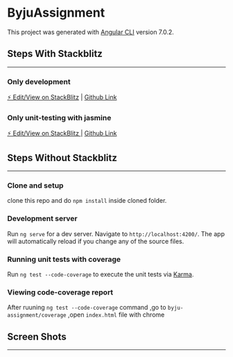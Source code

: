 # ByjuAssignment

This project was generated with [Angular CLI](https://github.com/angular/angular-cli) version 7.0.2.

## Steps With Stackblitz
-------------------------------------------------------------------------------------------------------------------------------------

### Only development

[⚡️ Edit/View on StackBlitz](https://stackblitz.com/edit/byju-assignment)  |  [Github Link](https://github.com/sharanmanish/byju-assignment)

### Only unit-testing with jasmine

[⚡️ Edit/View on StackBlitz ](https://stackblitz.com/edit/byju-assignment-unit-testing)  |   [Github Link](https://github.com/sharanmanish/byju-assignment-unit-testing)


## Steps Without Stackblitz
-------------------------------------------------------------------------------------------------------------------------------------

### Clone and setup

clone this repo and do `npm install` inside cloned folder.

### Development server

Run `ng serve` for a dev server. Navigate to `http://localhost:4200/`. The app will automatically reload if you change any of the source files.

### Running unit tests with coverage

Run `ng test --code-coverage` to execute the unit tests via [Karma](https://karma-runner.github.io).

### Viewing code-coverage report 

After ruuning `ng test --code-coverage` command ,go to `byju-assignment/coverage` ,open `index.html` file with chrome


## Screen Shots

-------------------------------------------------------------------------------------------------------------------------------------

